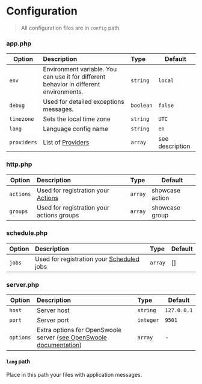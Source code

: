 # Configuration

> All configuration files are in `config` path.

### app.php

| Option      | Description                                                                            | Type      | Default         |
|-------------|:---------------------------------------------------------------------------------------|:----------|-----------------|
| `env`       | Environment variable. You can use it for different behavior in different environments. | `string`  | `local`         |
| `debug`     | Used for detailed exceptions messages.                                                 | `boolean` | `false`         |
| `timezone`  | Sets the local time zone                                                               | `string`  | `UTC`           |
| `lang`      | Language config name                                                                   | `string`  | `en`            |
| `providers` | List of [Providers](providers.md)                                                      | `array`   | see description |

### http.php


| Option    | Description                                                          | Type    | Default         |
|-----------|:---------------------------------------------------------------------|:--------|-----------------|
| `actions` | Used for registration your [Actions](actions.md)                     | `array` | showcase action |
| `groups`  | Used for registration your actions groups                            | `array` | showcase group  |


### schedule.php


| Option    | Description                                                          | Type    | Default         |
|-----------|:---------------------------------------------------------------------|:--------|-----------------|
| `jobs` | Used for registration your [Scheduled](schedule.md) jobs                | `array` | []              |

### server.php

| Option    | Description                                                                                                                      | Type      | Default     |
|-----------|:---------------------------------------------------------------------------------------------------------------------------------|:----------|-------------|
| `host`    | Server host                                                                                                                      | `string`  | `127.0.0.1` |
| `port`    | Server port                                                                                                                      | `integer` | `9501`      |
| `options` | Extra options for OpenSwoole server ([see OpenSwoole documentation](https://openswoole.com/docs/modules/swoole-http-server-doc)) | `array`   | -           |
#### `lang` path

Place in this path your files with application messages.

